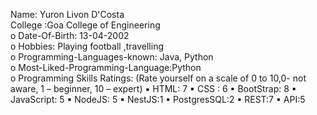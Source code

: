 Name: Yuron Livon D'Costa  
College :Goa College of Engineering  
o Date-Of-Birth: 13-04-2002  
o Hobbies: Playing football ,travelling  
o Programming-Languages-known: Java, Python  
o Most-Liked-Programming-Language:Python  
o Programming Skills Ratings: (Rate yourself on a scale of 0 to 10,0- not aware, 1 –
beginner, 10 – expert)
▪ HTML: 7
▪ CSS : 6
▪ BootStrap: 8
▪ JavaScript: 5
▪ NodeJS: 5
▪ NestJS:1
▪ PostgresSQL:2
▪ REST:7
▪ API:5


